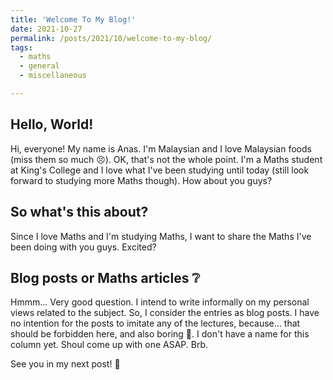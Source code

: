 ```yaml
---
title: 'Welcome To My Blog!'
date: 2021-10-27
permalink: /posts/2021/10/welcome-to-my-blog/
tags:
  - maths
  - general
  - miscellaneous

---
```


## Hello, World!

Hi, everyone! My name is Anas. I'm Malaysian and I love Malaysian foods (miss them so much :persevere:). OK, that's not the whole point. I'm a Maths student at King's College and I love what I've been studying until today (still look forward to studying more Maths though). How about you guys?

## So what's this about?

Since I love Maths and I'm studying Maths, I want to share the Maths I've been doing with you guys. Excited?    

## Blog posts or Maths articles :grey_question:

Hmmm... Very good question. I intend to write informally on my personal views related to the subject. So, I consider the entries as blog posts. I have no intention for the posts to imitate any of the lectures, because... that should be forbidden here, and also boring :eyes:. I don't have a name for this column yet. Shoul come up with one ASAP. Brb.


See you in my next post! :wave:

